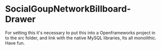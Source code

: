 # SocialGoupNetworkBillboard-Drawer
For setting this it's necessary to put this into a Openframeworks project in to the src folder, and link with the native MySQL libraries, Its all monolithic.
Have fun.

